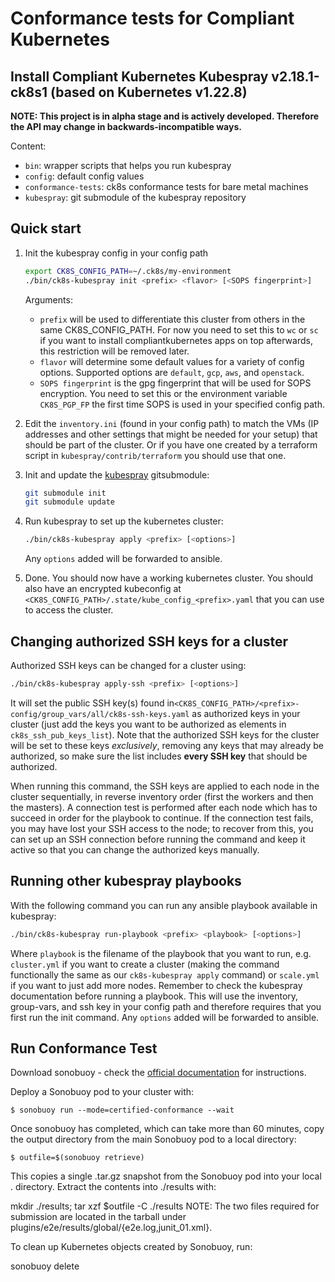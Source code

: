 # Conformance tests for Compliant Kubernetes

## Install Compliant Kubernetes Kubespray v2.18.1-ck8s1 (based on Kubernetes v1.22.8)

**NOTE: This project is in alpha stage and is actively developed. Therefore the API may change in backwards-incompatible ways.**

Content:

- `bin`: wrapper scripts that helps you run kubespray
- `config`: default config values
- `conformance-tests`: ck8s conformance tests for bare metal machines
- `kubespray`: git submodule of the kubespray repository

## Quick start

1. Init the kubespray config in your config path

    ```bash
    export CK8S_CONFIG_PATH=~/.ck8s/my-environment
    ./bin/ck8s-kubespray init <prefix> <flavor> [<SOPS fingerprint>]
    ```

    Arguments:
    * `prefix` will be used to differentiate this cluster from others in the same CK8S_CONFIG_PATH.
      For now you need to set this to `wc` or `sc` if you want to install compliantkubernetes apps on top afterwards, this restriction will be removed later.
    * `flavor` will determine some default values for a variety of config options.
      Supported options are `default`, `gcp`, `aws`, and `openstack`.
    * `SOPS fingerprint` is the gpg fingerprint that will be used for SOPS encryption.
      You need to set this or the environment variable `CK8S_PGP_FP` the first time SOPS is used in your specified config path.

1. Edit the `inventory.ini` (found in your config path) to match the VMs (IP addresses and other settings that might be needed for your setup) that should be part of the cluster.
   Or if you have one created by a terraform script in `kubespray/contrib/terraform` you should use that one.

1. Init and update the [kubespray](https://github.com/kubernetes-sigs/kubespray) gitsubmodule:

    ```bash
    git submodule init
    git submodule update
    ```

1. Run kubespray to set up the kubernetes cluster:

   ```bash
   ./bin/ck8s-kubespray apply <prefix> [<options>]
   ```

   Any `options` added will be forwarded to ansible.

1. Done.
   You should now have a working kubernetes cluster.
   You should also have an encrypted kubeconfig at `<CK8S_CONFIG_PATH>/.state/kube_config_<prefix>.yaml` that you can use to access the cluster.

## Changing authorized SSH keys for a cluster

Authorized SSH keys can be changed for a cluster using:

```bash
./bin/ck8s-kubespray apply-ssh <prefix> [<options>]
```

It will set the public SSH key(s) found in`<CK8S_CONFIG_PATH>/<prefix>-config/group_vars/all/ck8s-ssh-keys.yaml` as authorized keys in your cluster (just add the keys you want to be authorized as elements in `ck8s_ssh_pub_keys_list`).
Note that the authorized SSH keys for the cluster will be set to these keys _exclusively_, removing any keys that may already be authorized, so make sure the list includes **every SSH key** that should be authorized.

When running this command, the SSH keys are applied to each node in the cluster sequentially, in reverse inventory order (first the workers and then the masters).
A connection test is performed after each node which has to succeed in order for the playbook to continue.
If the connection test fails, you may have lost your SSH access to the node; to recover from this, you can set up an SSH connection before running the command and keep it active so that you can change the authorized keys manually.

## Running other kubespray playbooks

With the following command you can run any ansible playbook available in kubespray:

```bash
./bin/ck8s-kubespray run-playbook <prefix> <playbook> [<options>]
```

Where `playbook` is the filename of the playbook that you want to run, e.g. `cluster.yml` if you want to create a cluster (making the command functionally the same as our `ck8s-kubespray apply` command) or `scale.yml` if you want to just add more nodes. Remember to check the kubespray documentation before running a playbook.
This will use the inventory, group-vars, and ssh key in your config path and therefore requires that you first run the init command. Any `options` added will be forwarded to ansible.

## Run Conformance Test

Download sonobuoy - check the [official documentation](https://sonobuoy.io/docs/master/) for instructions.

Deploy a Sonobuoy pod to your cluster with:
    
    $ sonobuoy run --mode=certified-conformance --wait

Once sonobuoy has completed, which can take more than 60 minutes, copy the output directory from the main Sonobuoy pod to a local directory:

    $ outfile=$(sonobuoy retrieve)

This copies a single .tar.gz snapshot from the Sonobuoy pod into your local . directory. Extract the contents into ./results with:

mkdir ./results; tar xzf $outfile -C ./results
NOTE: The two files required for submission are located in the tarball under plugins/e2e/results/global/{e2e.log,junit_01.xml}.

To clean up Kubernetes objects created by Sonobuoy, run:

sonobuoy delete
